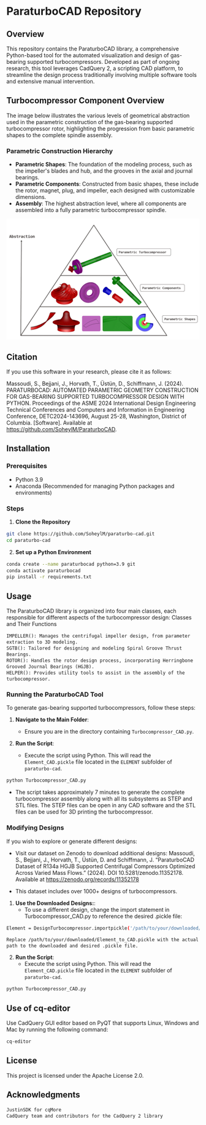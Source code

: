 # ParaturboCAD Repository

## Overview
This repository contains the ParaturboCAD library, a comprehensive Python-based tool for the automated visualization and design of gas-bearing supported turbocompressors. Developed as part of ongoing research, this tool leverages CadQuery 2, a scripting CAD platform, to streamline the design process traditionally involving multiple software tools and extensive manual intervention.

## Turbocompressor Component Overview

The image below illustrates the various levels of geometrical abstraction used in the parametric construction of the gas-bearing supported turbocompressor rotor, highlighting the progression from basic parametric shapes to the complete spindle assembly.

### Parametric Construction Hierarchy

- **Parametric Shapes**: The foundation of the modeling process, such as the impeller's blades and hub, and the grooves in the axial and journal bearings.
- **Parametric Components**: Constructed from basic shapes, these include the rotor, magnet, plug, and impeller, each designed with customizable dimensions.
- **Assembly**: The highest abstraction level, where all components are assembled into a fully parametric turbocompressor spindle.

![Turbocompressor Assembly Overview](images/paraturbocad_abstraction.jpg "Turbocompressor Assembly Overview")


## Citation
If you use this software in your research, please cite it as follows:

Massoudi, S., Bejjani, J., Horvath, T., Üstün, D., Schiffmann, J. (2024). PARATURBOCAD: AUTOMATED PARAMETRIC GEOMETRY CONSTRUCTION FOR GAS-BEARING SUPPORTED TURBOCOMPRESSOR DESIGN WITH PYTHON. Proceedings of the ASME 2024 International Design Engineering Technical Conferences and Computers and Information in Engineering Conference, DETC2024-143696, August 25-28, Washington, District of Columbia. [Software]. Available at https://github.com/SoheylM/ParaturboCAD.

## Installation

### Prerequisites
- Python 3.9
- Anaconda (Recommended for managing Python packages and environments)

### Steps
1. **Clone the Repository**
```bash
git clone https://github.com/SoheylM/paraturbo-cad.git
cd paraturbo-cad
```


2. **Set up a Python Environment**
```bash
conda create --name paraturbocad python=3.9 git
conda activate paraturbocad
pip install -r requirements.txt
```

## Usage

The ParaturboCAD library is organized into four main classes, each responsible for different aspects of the turbocompressor design:
Classes and Their Functions

    IMPELLER(): Manages the centrifugal impeller design, from parameter extraction to 3D modeling.
    SGTB(): Tailored for designing and modeling Spiral Groove Thrust Bearings.
    ROTOR(): Handles the rotor design process, incorporating Herringbone Grooved Journal Bearings (HGJB).
    HELPER(): Provides utility tools to assist in the assembly of the turbocompressor.

### Running the ParaturboCAD Tool
To generate gas-bearing supported turbocompressors, follow these steps:

1. **Navigate to the Main Folder**:
   - Ensure you are in the directory containing `Turbocompressor_CAD.py`.

2. **Run the Script**:
   - Execute the script using Python. This will read the `Element_CAD.pickle` file located in the `ELEMENT` subfolder of `paraturbo-cad`.
```bash
python Turbocompressor_CAD.py
```

   - The script takes approximately 7 minutes to generate the complete turbocompressor assembly along with all its subsystems as STEP and STL files. 
   The STEP files can be open in any CAD software and the STL files can be used for 3D printing the turbocompressor.

### Modifying Designs

If you wish to explore or generate different designs:

- Visit our dataset on Zenodo to download additional designs:
    Massoudi, S., Bejjani, J., Horvath, T., Üstün, D. and Schiffmann, J. “ParaturboCAD Dataset of R134a HGJB Supported Centrifugal Compressors Optimized Across Varied Mass Flows.” (2024). DOI 10.5281/zenodo.11352178. Available at https://zenodo.org/records/11352178

- This dataset includes over 1000+ designs of turbocompressors.


1. **Use the Downloaded Designs:**:
    - To use a different design, change the import statement in Turbocompressor_CAD.py to reference the desired .pickle file:
```bash
Element = DesignTurbocompressor.importpickle('/path/to/your/downloaded/Element_to_CAD.pickle')
```
    Replace /path/to/your/downloaded/Element_to_CAD.pickle with the actual path to the downloaded and desired .pickle file.

2. **Run the Script**:
   - Execute the script using Python. This will read the `Element_CAD.pickle` file located in the `ELEMENT` subfolder of `paraturbo-cad`.
```bash
python Turbocompressor_CAD.py
```

## Use of cq-editor
Use CadQuery GUI editor based on PyQT that supports Linux, Windows and Mac by running the following command:
```bash
cq-editor
```

## License

This project is licensed under the Apache License 2.0.

## Acknowledgments

    JustinSDK for cqMore
    CadQuery team and contributors for the CadQuery 2 library




